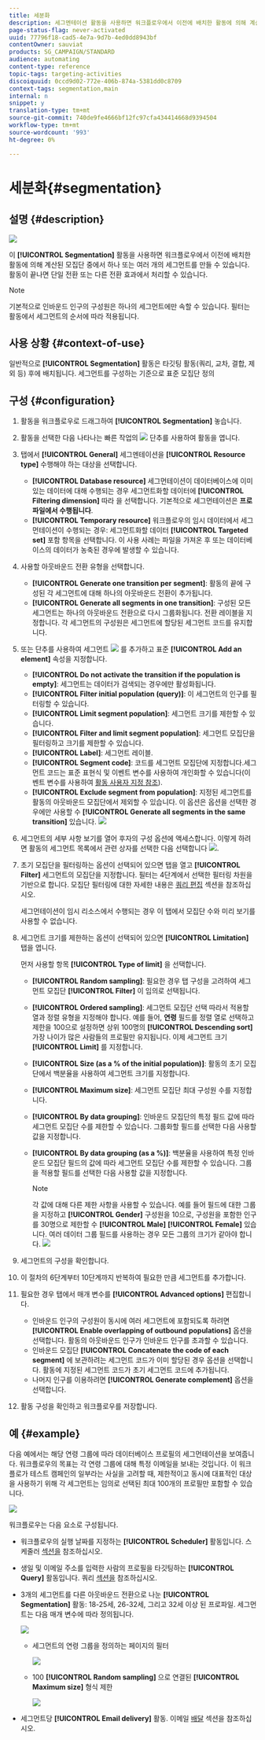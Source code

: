 ```yaml
---
title: 세분화
description: 세그멘테이션 활동을 사용하면 워크플로우에서 이전에 배치한 활동에 의해 계산된 모집단 중에서 하나 또는 여러 개의 세그먼트를 만들 수 있습니다.
page-status-flag: never-activated
uuid: 77796f18-cad5-4e7a-9d7b-4ed0dd8943bf
contentOwner: sauviat
products: SG_CAMPAIGN/STANDARD
audience: automating
content-type: reference
topic-tags: targeting-activities
discoiquuid: 0ccd9d02-772e-406b-874a-5381dd0c8709
context-tags: segmentation,main
internal: n
snippet: y
translation-type: tm+mt
source-git-commit: 740de9fe4666bf12fc97cfa434414668d9394504
workflow-type: tm+mt
source-wordcount: '993'
ht-degree: 0%

---
```



# 세분화{#segmentation}

## 설명 {#description}

![](assets/segmentation.png)

이 **[!UICONTROL Segmentation]** 활동을 사용하면 워크플로우에서 이전에 배치한 활동에 의해 계산된 모집단 중에서 하나 또는 여러 개의 세그먼트를 만들 수 있습니다. 활동이 끝나면 단일 전환 또는 다른 전환 효과에서 처리할 수 있습니다.

>[!NOTE]
>
>기본적으로 인바운드 인구의 구성원은 하나의 세그먼트에만 속할 수 있습니다. 필터는 활동에서 세그먼트의 순서에 따라 적용됩니다.

## 사용 상황 {#context-of-use}

일반적으로 **[!UICONTROL Segmentation]** 활동은 타깃팅 활동(쿼리, 교차, 결합, 제외 등) 후에 배치됩니다. 세그먼트를 구성하는 기준으로 표준 모집단 정의

## 구성 {#configuration}

1. 활동을 워크플로우로 드래그하여 **[!UICONTROL Segmentation]** 놓습니다.
1. 활동을 선택한 다음 나타나는 빠른 작업의 ![](assets/edit_darkgrey-24px.png) 단추를 사용하여 활동을 엽니다.
1. 탭에서 **[!UICONTROL General]** 세그멘테이션을 **[!UICONTROL Resource type]** 수행해야 하는 대상을 선택합니다.

   * **[!UICONTROL Database resource]** 세그먼테이션이 데이터베이스에 이미 있는 데이터에 대해 수행되는 경우 세그먼트화할 데이터에 **[!UICONTROL Filtering dimension]** 따라 을 선택합니다. 기본적으로 세그먼테이션은 **프로파일에서 수행됩니다**.
   * **[!UICONTROL Temporary resource]** 워크플로우의 임시 데이터에서 세그먼테이션이 수행되는 경우: 세그먼트화할 데이터 **[!UICONTROL Targeted set]** 포함 항목을 선택합니다. 이 사용 사례는 파일을 가져온 후 또는 데이터베이스의 데이터가 농축된 경우에 발생할 수 있습니다.

1. 사용할 아웃바운드 전환 유형을 선택합니다.

   * **[!UICONTROL Generate one transition per segment]**: 활동의 끝에 구성된 각 세그먼트에 대해 하나의 아웃바운드 전환이 추가됩니다.
   * **[!UICONTROL Generate all segments in one transition]**: 구성된 모든 세그먼트는 하나의 아웃바운드 전환으로 다시 그룹화됩니다. 전환 레이블을 지정합니다. 각 세그먼트의 구성원은 세그먼트에 할당된 세그먼트 코드를 유지합니다.

1. 또는 단추를 사용하여 세그먼트 ![](assets/add_darkgrey-24px.png) 를 추가하고 표준 **[!UICONTROL Add an element]** 속성을 지정합니다.

   * **[!UICONTROL Do not activate the transition if the population is empty]**: 세그먼트는 데이터가 검색되는 경우에만 활성화됩니다.
   * **[!UICONTROL Filter initial population (query)]**: 이 세그먼트의 인구를 필터링할 수 있습니다.
   * **[!UICONTROL Limit segment population]**: 세그먼트 크기를 제한할 수 있습니다.
   * **[!UICONTROL Filter and limit segment population]**: 세그먼트 모집단을 필터링하고 크기를 제한할 수 있습니다.
   * **[!UICONTROL Label]**: 세그먼트 레이블.
   * **[!UICONTROL Segment code]**: 코드를 세그먼트 모집단에 지정합니다.세그먼트 코드는 표준 표현식 및 이벤트 변수를 사용하여 개인화할 수 있습니다(이벤트 변수를 사용하여 [활동 사용자 지정 참조](../../automating/using/calling-a-workflow-with-external-parameters.md#customizing-activities-with-events-variables)).
   * **[!UICONTROL Exclude segment from population]**: 지정된 세그먼트를 활동의 아웃바운드 모집단에서 제외할 수 있습니다. 이 옵션은 옵션을 선택한 경우에만 사용할 수 **[!UICONTROL Generate all segments in the same transition]** 있습니다.
   ![](assets/wkf_segment_new_segment.png)

1. 세그먼트의 세부 사항 보기를 열어 후자의 구성 옵션에 액세스합니다. 이렇게 하려면 활동의 세그먼트 목록에서 관련 상자를 선택한 다음 선택합니다 ![](assets/wkf_segment_parameters_24px.png).
1. 초기 모집단을 필터링하는 옵션이 선택되어 있으면 탭을 열고 **[!UICONTROL Filter]** 세그먼트의 모집단을 지정합니다. 필터는 4단계에서 선택한 필터링 차원을 기반으로 합니다. 모집단 필터링에 대한 자세한 내용은 [쿼리 편집](../../automating/using/editing-queries.md) 섹션을 참조하십시오.

   세그먼테이션이 임시 리소스에서 수행되는 경우 이 탭에서 모집단 수와 미리 보기를 사용할 수 없습니다.

1. 세그먼트 크기를 제한하는 옵션이 선택되어 있으면 **[!UICONTROL Limitation]** 탭을 엽니다.

   먼저 사용할 항목 **[!UICONTROL Type of limit]** 을 선택합니다.

   * **[!UICONTROL Random sampling]**: 필요한 경우 탭 구성을 고려하여 세그먼트 모집단 **[!UICONTROL Filter]** 이 임의로 선택됩니다.
   * **[!UICONTROL Ordered sampling]**: 세그먼트 모집단 선택 따라서 적용할 열과 정렬 유형을 지정해야 합니다. 예를 들어, **연령** 필드를 정렬 열로 선택하고 제한을 100으로 설정하면 상위 100명의 **[!UICONTROL Descending sort]** 가장 나이가 많은 사람들의 프로필만 유지됩니다.
   이제 세그먼트 크기 **[!UICONTROL Limit]** 를 지정합니다.

   * **[!UICONTROL Size (as a % of the initial population)]**: 활동의 초기 모집단에서 백분율을 사용하여 세그먼트 크기를 지정합니다.
   * **[!UICONTROL Maximum size]**: 세그먼트 모집단 최대 구성원 수를 지정합니다.
   * **[!UICONTROL By data grouping]**: 인바운드 모집단의 특정 필드 값에 따라 세그먼트 모집단 수를 제한할 수 있습니다. 그룹화할 필드를 선택한 다음 사용할 값을 지정합니다.
   * **[!UICONTROL By data grouping (as a %)]**: 백분율을 사용하여 특정 인바운드 모집단 필드의 값에 따라 세그먼트 모집단 수를 제한할 수 있습니다. 그룹을 적용할 필드를 선택한 다음 사용할 값을 지정합니다.

      >[!NOTE]
      >
      >각 값에 대해 다른 제한 사항을 사용할 수 있습니다. 예를 들어 필드에 대한 그룹을 지정하고 **[!UICONTROL Gender]** 구성원을 10으로, 구성원을 포함한 인구를 30명으로 제한할 수 **[!UICONTROL Male]** **[!UICONTROL Female]** 있습니다. 여러 데이터 그룹 필드를 사용하는 경우 모든 그룹의 크기가 같아야 합니다.
   ![](assets/wkf_segment_limit_by_grouping.png)

1. 세그먼트의 구성을 확인합니다.
1. 이 절차의 6단계부터 10단계까지 반복하여 필요한 만큼 세그먼트를 추가합니다.
1. 필요한 경우 탭에서 매개 변수를 **[!UICONTROL Advanced options]** 편집합니다.

   * 인바운드 인구의 구성원이 동시에 여러 세그먼트에 포함되도록 하려면 **[!UICONTROL Enable overlapping of outbound populations]** 옵션을 선택합니다. 활동의 아웃바운드 인구가 인바운드 인구를 초과할 수 있습니다.
   * 인바운드 모집단 **[!UICONTROL Concatenate the code of each segment]** 에 보관하려는 세그먼트 코드가 이미 할당된 경우 옵션을 선택합니다. 활동에 지정된 세그먼트 코드가 초기 세그먼트 코드에 추가됩니다.
   * 나머지 인구를 이용하려면 **[!UICONTROL Generate complement]** 옵션을 선택합니다.

1. 활동 구성을 확인하고 워크플로우를 저장합니다.

## 예 {#example}

다음 예에서는 해당 연령 그룹에 따라 데이터베이스 프로필의 세그먼테이션을 보여줍니다. 워크플로우의 목표는 각 연령 그룹에 대해 특정 이메일을 보내는 것입니다. 이 워크플로가 테스트 캠페인의 일부라는 사실을 고려할 때, 제한적이고 동시에 대표적인 대상을 사용하기 위해 각 세그먼트는 임의로 선택된 최대 100개의 프로필만 포함할 수 있습니다.

![](assets/wkf_segment_example_4.png)

워크플로우는 다음 요소로 구성됩니다.

* 워크플로우의 실행 날짜를 지정하는 **[!UICONTROL Scheduler]** 활동입니다. 스케줄러 [섹션을](../../automating/using/scheduler.md) 참조하십시오.
* 생일 및 이메일 주소를 입력한 사람의 프로필을 타깃팅하는 **[!UICONTROL Query]** 활동입니다. 쿼리 [섹션을](../../automating/using/query.md) 참조하십시오.
* 3개의 세그먼트를 다른 아웃바운드 전환으로 나눈 **[!UICONTROL Segmentation]** 활동: 18-25세, 26-32세, 그리고 32세 이상 된 프로파일. 세그먼트는 다음 매개 변수에 따라 정의됩니다.

   ![](assets/wkf_segment_example_3.png)

   * 세그먼트의 연령 그룹을 정의하는 페이지의 필터

      ![](assets/wkf_segment_new_segment.png)

   * 100 **[!UICONTROL Random sampling]** 으로 연결된 **[!UICONTROL Maximum size]** 형식 제한

      ![](assets/wkf_segment_example_1.png)

* 세그먼트당 **[!UICONTROL Email delivery]** 활동. 이메일 [배달](../../automating/using/email-delivery.md) 섹션을 참조하십시오.

